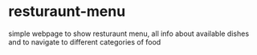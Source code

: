 # resturaunt-menu
simple webpage to show resturaunt menu, all info about available dishes and to navigate to different categories of food
